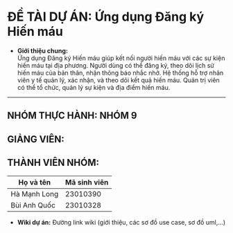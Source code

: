 ﻿# ĐỀ TÀI DỰ ÁN: Ứng dụng Đăng ký Hiến máu

- **Giới thiệu chung:**  
Ứng dụng Đăng ký Hiến máu giúp kết nối người hiến máu với các sự kiện hiến máu tại địa phương. Người dùng có thể đăng ký, theo dõi lịch sử hiến máu của bản thân, nhận thông báo nhắc nhở. Hệ thống hỗ trợ nhân viên y tế quản lý, xác nhận, và theo dõi kết quả hiến máu. Quản trị viên có thể tổ chức, quản lý sự kiện và địa điểm hiến máu.

---

## NHÓM THỰC HÀNH: NHÓM 9

## GIẢNG VIÊN: 

## THÀNH VIÊN NHÓM:
| Họ và tên        | Mã sinh viên  |
|------------------|---------------|
| Hà Mạnh Long     | 23010390      |
| Bùi Anh Quốc     | 23010328      |

- **Wiki dự án:** Đường link wiki (giới thiệu, các sơ đồ use case, sơ đồ uml,...)

